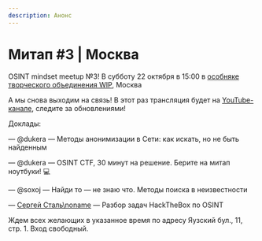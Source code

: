 ```yaml
---
description: Анонс
---
```


# Митап #3 | Москва

OSINT mindset meetup №3! В субботу 22 октября в 15:00 в [особняке творческого объединения WIP](https://t.me/wipdomik), Москва

А мы снова выходим на связь! В этот раз трансляция будет на [YouTube-канале](https://www.youtube.com/channel/UCx6xqK3ONU4WYunNnsAaYeA), следите за обновлениями!

Доклады:

— @dukera — Методы анонимизации в Сети: как искать, но не быть найденным

— @dukera — OSINT CTF, 30 минут на решение. Берите на митап ноутбуки! 💻

— @soxoj — Найди то — не знаю что. Методы поиска в неизвестности

— [Сергей Сталь\noname](https://t.me/Sergey646) — Разбор задач HackTheBox по OSINT

Ждем всех желающих в указанное время по адресу Яузский бул., 11, стр. 1. Вход свободный.
